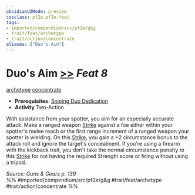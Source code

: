 ```yaml
---
obsidianUIMode: preview
cssclass: pf2e,pf2e-feat
tags:
- imported/compendium/src/pf2e/g&g
- trait/feat/archetype
- trait/action/concentrate
aliases: ["Duo's Aim"]
---
```

# Duo's Aim  [>>](chapter-9-playing-the-game.md#Actions "Two-Action") *Feat 8*  
[archetype](archetype.md)  [concentrate](concentrate.md)  

- **Prerequisites**: [Sniping Duo Dedication](sniping-duo-dedication-g-g.md)
- **Activity** Two-Action

With assistance from your spotter, you aim for an especially accurate attack. Make a ranged weapon [Strike](strike.md) against a foe either within your spotter's melee reach or the first range increment of a ranged weapon your spotter is wielding. On this [Strike](strike.md), you gain a +2 circumstance bonus to the attack roll and ignore the target's concealment. If you're using a firearm with the kickback trait, you don't take the normal circumstance penalty to this [Strike](strike.md) for not having the required Strength score or firing without using a tripod.

*Source: Guns & Gears p. 139*  
%% #imported/compendium/src/pf2e/g&g #trait/feat/archetype #trait/action/concentrate %%